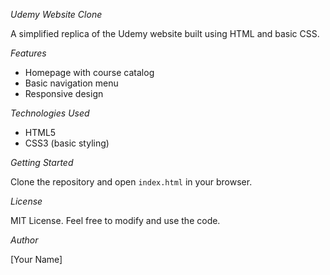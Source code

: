 *Udemy Website Clone*

A simplified replica of the Udemy website built using HTML and basic CSS.

*Features*

- Homepage with course catalog
- Basic navigation menu
- Responsive design

*Technologies Used*

- HTML5
- CSS3 (basic styling)

*Getting Started*

Clone the repository and open `index.html` in your browser.

*License*

MIT License. Feel free to modify and use the code.

*Author*

[Your Name]
